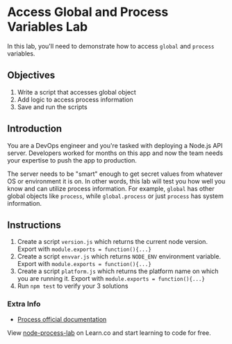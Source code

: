 # Access Global and Process Variables Lab

In this lab, you'll need to demonstrate how to access `global` and `process` variables.

## Objectives

1. Write a script that accesses global object
1. Add logic to access process information
1. Save and run the scripts

## Introduction

You are a DevOps engineer and you're tasked with deploying a Node.js API server. Developers worked for months on this app and now the team needs your expertise to push the app to production.

The server needs to be "smart" enough to get secret values from whatever OS or environment it is on. In other words, this lab will test you how well you know and can utilize process information. For example, `global` has other global objects like `process`, while `global.process` or just `process` has system information. 

## Instructions

1. Create a script `version.js` which returns the current node version. Export with `module.exports = function(){...}`
2. Create a script `envvar.js` which returns `NODE_ENV` environment variable. Export with `module.exports = function(){...}`
3. Create a script `platform.js` which returns the platform name on which you are running it. Export with `module.exports = function(){...}`
4. Run `npm test` to verify your 3 solutions


### Extra Info

* [Process official documentation](https://nodejs.org/api/process.html)

<p data-visibility='hidden'>View <a href='https://learn.co/lessons/node-process-lab' title='node-process-lab'>node-process-lab</a> on Learn.co and start learning to code for free.</p>
